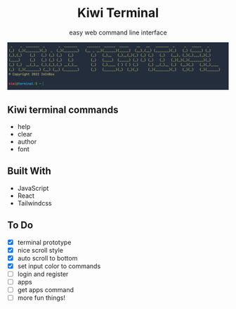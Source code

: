 <h1 align="center">Kiwi Terminal</h1>
<p align="center">easy web command line interface</p>

![Start](/screenshots/1.png)

## Kiwi terminal commands
- help
- clear
- author
- font

## Built With

- JavaScript
- React
- Tailwindcss

## To Do

- [x] terminal prototype
- [x] nice scroll style
- [x] auto scroll to bottom
- [x] set input color to commands
- [ ] login and register
- [ ] apps
- [ ] get apps command
- [ ] more fun things!
